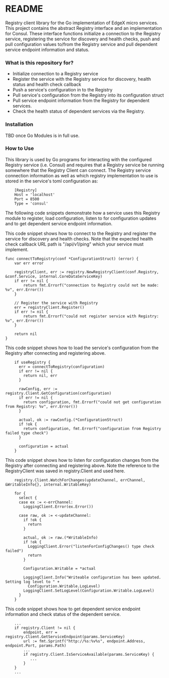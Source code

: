 # README #
Registry client library for the Go implementation of EdgeX micro services.  This project contains the abstract Registry interface and an implementation for Consul.
These interface functions initialize a connection to the Registry service, registering the service for discovery and  health checks, push and pull configuration values to/from the Registry service and pull dependent service endpoint information and status.

### What is this repository for? ###
* Initialize connection to a Registry service
* Register the service with the Registry service for discovery, health status and health check callback
* Push a service's configuration in to the Registry
* Pull service's configuration from the Registry into its configuration struct
* Pull service endpoint information from the Registry for dependent services.
* Check the health status of dependent services via the Registry.

### Installation ###
TBD once Go Modules is in full use.

### How to Use ###
This library is used by Go programs for interacting with the configured Registry service (i.e. Consul) and requires that a Registry service be running somewhere that the Registry Client can connect.  The Registry service connection information as well as which registry implementation to use is stored in the service's toml configuration as:

        [Registry]
        Host = 'localhost'
        Port = 8500
        Type = 'consul'

The following code snippets demonstrate how a service uses this Registry module to register, load configuration, listen to for configuration updates and to get dependent service endpoint information.

This code snippet shows how to connect to the Registry and register the service for discovery and health checks. Note that the expected health check callback URL path is "/api/v1/ping" which your service must implement. 
```
func connectToRegistry(conf *ConfigurationStruct) (error) {
	var err error

	registryClient, err := registry.NewRegistryClient(conf.Registry, &conf.Service, internal.CoreDataServiceKey)
	if err != nil {
		return fmt.Errorf("connection to Registry could not be made: %v", err.Error())
	}

	// Register the service with Registry
	err = registryClient.Register()
	if err != nil {
		return fmt.Errorf("could not register service with Registry: %v", err.Error())
	}

	return nil
}
```
This code snippet shows how to load the service's configuration from the Registry after connecting and registering above.
```
    if useRegistry {
      err = connectToRegistry(configuration)
      if err != nil {
        return nil, err
      }

      rawConfig, err := registry.Client.GetConfiguration(configuration)
      if err != nil {
        return configuration, fmt.Errorf("could not get configuration from Registry: %v", err.Error())
      }

      actual, ok := rawConfig.(*ConfigurationStruct)
      if !ok {
        return configuration, fmt.Errorf("configuration from Registry failed type check")
      }

      configuration = actual
    }
```
This code snippet shows how to listen for configuration changes from the Registry after connecting and registering above.
Note the reference to the RegistryClient was saved in registry.Client and used here.
```
    registry.Client.WatchForChanges(updateChannel, errChannel, &WritableInfo{}, internal.WritableKey)

    for {
      select {
      case ex := <-errChannel:
        LoggingClient.Error(ex.Error())

      case raw, ok := <-updateChannel:
        if !ok {
          return
        }

        actual, ok := raw.(*WritableInfo)
        if !ok {
          LoggingClient.Error("listenForConfigChanges() type check failed")
          return
        }

        Configuration.Writable = *actual

        LoggingClient.Info("Writeable configuration has been updated. Setting log level to " +
          Configuration.Writable.LogLevel)
        LoggingClient.SetLogLevel(Configuration.Writable.LogLevel)
      }
    }
```
This code snippet shows how to get dependent service endpoint information and check status of the dependent service.
```
    ...
    if registry.Client != nil {
        endpoint, err = registry.Client.GetServiceEndpoint(params.ServiceKey)
        url := fmt.Sprintf("http://%s:%v%s", endpoint.Address, endpoint.Port, params.Path)
        ...
        if registry.Client.IsServiceAvailable(params.ServiceKey) {
           ...
        }
    } 
    ...
```